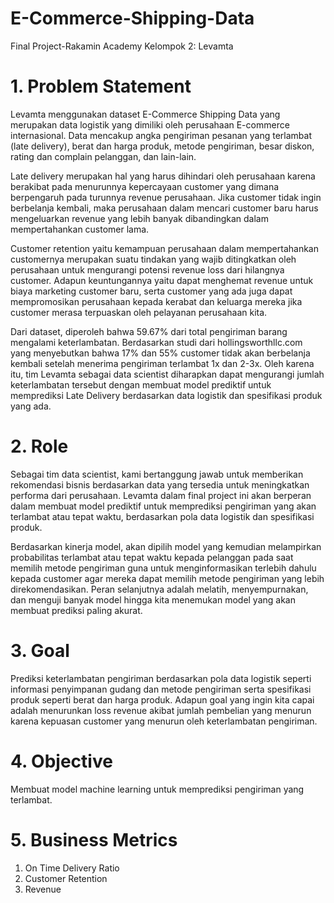 # E-Commerce-Shipping-Data
Final Project-Rakamin Academy 
Kelompok 2: Levamta

# 1. Problem Statement
Levamta menggunakan dataset E-Commerce Shipping Data yang merupakan data logistik yang dimiliki oleh perusahaan E-commerce internasional. Data mencakup angka pengiriman pesanan yang terlambat (late delivery), berat dan harga produk, metode pengiriman, besar diskon, rating dan complain pelanggan, dan lain-lain.

Late delivery merupakan hal yang harus dihindari oleh perusahaan karena berakibat pada menurunnya kepercayaan customer yang dimana berpengaruh pada turunnya revenue perusahaan. Jika customer tidak ingin berbelanja kembali, maka perusahaan dalam mencari customer baru harus mengeluarkan revenue yang lebih banyak dibandingkan dalam mempertahankan customer lama.

Customer retention yaitu kemampuan perusahaan dalam mempertahankan customernya merupakan suatu tindakan yang wajib ditingkatkan oleh perusahaan untuk mengurangi potensi revenue loss dari hilangnya customer. Adapun keuntungannya yaitu dapat menghemat revenue untuk biaya marketing customer baru, serta customer yang ada juga dapat mempromosikan perusahaan kepada kerabat dan keluarga mereka jika customer merasa terpuaskan oleh pelayanan perusahaan kita.

Dari dataset, diperoleh bahwa 59.67% dari total pengiriman barang mengalami keterlambatan. Berdasarkan studi dari hollingsworthllc.com yang menyebutkan bahwa 17% dan 55% customer tidak akan berbelanja kembali setelah menerima pengiriman terlambat 1x dan 2-3x. Oleh karena itu, tim Levamta sebagai data scientist diharapkan dapat mengurangi jumlah keterlambatan tersebut dengan membuat model prediktif untuk memprediksi Late Delivery berdasarkan data logistik dan spesifikasi produk yang ada.

# 2. Role
Sebagai tim data scientist, kami bertanggung jawab untuk memberikan rekomendasi bisnis berdasarkan data yang tersedia untuk meningkatkan performa dari perusahaan. Levamta dalam final project ini akan berperan dalam membuat model prediktif untuk memprediksi pengiriman yang akan terlambat atau tepat waktu, berdasarkan pola data logistik dan spesifikasi produk.

Berdasarkan kinerja model, akan dipilih model yang kemudian melampirkan probabilitas terlambat atau tepat waktu kepada pelanggan pada saat memilih metode pengiriman guna untuk menginformasikan terlebih dahulu kepada customer agar mereka dapat memilih metode pengiriman yang lebih direkomendasikan. Peran selanjutnya adalah melatih, menyempurnakan, dan menguji banyak model hingga kita menemukan model yang akan membuat prediksi paling akurat.

# 3. Goal
Prediksi keterlambatan pengiriman berdasarkan pola data logistik seperti informasi penyimpanan gudang dan metode pengiriman serta spesifikasi produk seperti berat dan harga produk. Adapun goal yang ingin kita capai adalah menurunkan loss revenue akibat jumlah pembelian yang menurun karena kepuasan customer yang menurun oleh keterlambatan pengiriman.

# 4. Objective
Membuat model machine learning untuk memprediksi pengiriman yang terlambat.

# 5. Business Metrics
  1. On Time Delivery Ratio
  2. Customer Retention
  3. Revenue
